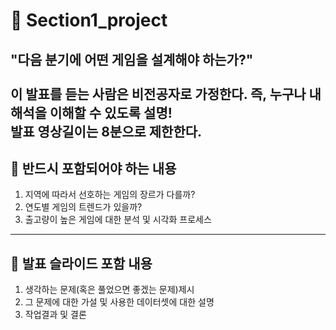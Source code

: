 # 📔 Section1_project
**"다음 분기에 어떤 게임을 설계해야 하는가?"**<br><br>
이 발표를 듣는 사람은 **비전공**자로 가정한다. 즉, 누구나 내 해석을 이해할 수 있도록 설명!<br>
발표 영상길이는 8분으로 제한한다.
---
## 📌 반드시 포함되어야 하는 내용
1. 지역에 따라서 선호하는 게임의 장르가 다를까?
2. 연도별 게임의 트렌드가 있을까?
3. 출고량이 높은 게임에 대한 분석 및 시각화 프로세스
---
## 📌 발표 슬라이드 포함 내용
1. 생각하는 문제(혹은 풀었으면 좋겠는 문제)제시
2. 그 문제에 대한 가설 및 사용한 데이터셋에 대한 설명
3. 작업결과 및 결론
